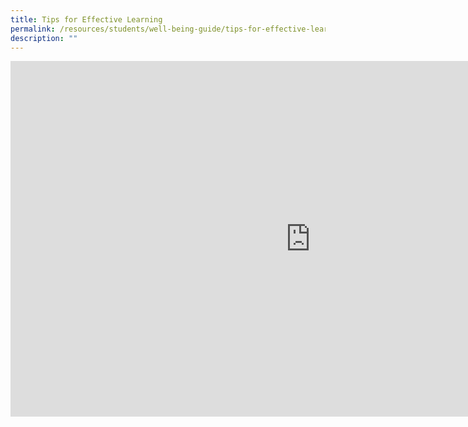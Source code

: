 ```yaml
---
title: Tips for Effective Learning
permalink: /resources/students/well-being-guide/tips-for-effective-learning/
description: ""
---
```

<iframe allowfullscreen="true" height="569" width="960" frameborder="0" src="https://docs.google.com/presentation/d/e/2PACX-1vTO7rky0OXmyPa5lVTdnS34zA_aEhEdNbiaOvUR5Nc6iChs9sqw3ojgWtVcggpFpQ98aO3wYpnx-ETO/embed?start=true&amp;loop=true&amp;delayms=10000"></iframe>